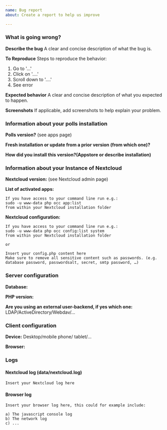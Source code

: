```yaml
---
name: Bug report
about: Create a report to help us improve

---
```


### What is going wrong?
**Describe the bug**
A clear and concise description of what the bug is.

**To Reproduce**
Steps to reproduce the behavior:
1. Go to '...'
2. Click on '....'
3. Scroll down to '....'
4. See error

**Expected behavior**
A clear and concise description of what you expected to happen.

**Screenshots**
If applicable, add screenshots to help explain your problem.

### Information about your polls installation
**Polls version?** (see apps page)

**Fresh installation or update from a prior version (from which one)?**

**How did you install this version?(Appstore or describe installation)**

### Information about your Instance of Nextcloud

**Nextcloud version:** (see Nextcloud admin page)

**List of activated apps:**
```
If you have access to your command line run e.g.:
sudo -u www-data php occ app:list
from within your Nextcloud installation folder
```

**Nextcloud configuration:**
```
If you have access to your command line run e.g.:
sudo -u www-data php occ config:list system
from within your Nextcloud installation folder

or

Insert your config.php content here
Make sure to remove all sensitive content such as passwords. (e.g. database password, passwordsalt, secret, smtp password, …)
```

### Server configuration
<!--
You can use the Issue Template application to prefill most of the required information: https://apps.nextcloud.com/apps/issuetemplate
-->

**Database:**

**PHP version:**

**Are you using an external user-backend, if yes which one:** LDAP/ActiveDirectory/Webdav/...

### Client configuration
**Device:**
Desktop/mobile phone/ tablet/... 

**Browser:**

### Logs

#### Nextcloud log (data/nextcloud.log)
```
Insert your Nextcloud log here
```

#### Browser log
```
Insert your browser log here, this could for example include:

a) The javascript console log
b) The network log
c) ...
```
